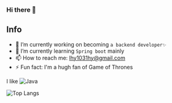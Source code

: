 ### Hi there 👋

<!--
**stilinskii/stilinskii** is a ✨ _special_ ✨ repository because its `README.md` (this file) appears on your GitHub profile.
![React](https://img.shields.io/badge/-React-black?style=flat-square&logo=react)
Here are some ideas to get you started:

- 🔭 I’m currently working on becoming a backend developer✨
- 🌱 I’m currently learning `Spring boot` 
- 👯 I’m looking to collaborate on ...
- 🤔 I’m looking for help with ...
- 💬 Ask me about ...
- 📫 How to reach me: ...
- 😄 Pronouns: ...
- ⚡ Fun fact: I'm a hugh fan of Game of Thrones/

<img width="200" height = "400" alt="🦑" src="KakaoTalk_20220517_175932666_01.png
"/>
/Users/hayeong/Desktop/KakaoTalk_20220517_1759
![KakaoTalk_20220517_175932666_01](https://user-images.githubusercontent.com/96387509/168774935-abe4b33d-cfc8-42cc-a989-4bfff124c209.png)




I can also use
![JavaScript](https://img.shields.io/badge/-JavaScript-black?style=flat-square&logo=javascript)
![HTML5](https://img.shields.io/badge/-HTML5-E34F26?style=flat-square&logo=html5&logoColor=white)
![CSS3](https://img.shields.io/badge/-CSS3-1572B6?style=flat-square&logo=css3)
![Bootstrap](https://img.shields.io/badge/-Bootstrap-563D7C?style=flat-square&logo=bootstrap)
-->


## Info
- 🔭 I’m currently working on becoming `a backend developer✨`
- 🌱 I’m currently learning `Spring boot` mainly
- 📫 How to reach me: lhy1031hy@gmail.com
- ⚡ Fun fact: I'm a hugh fan of Game of Thrones


I like
![Java](https://img.shields.io/badge/-java-E34A86?style=flat-square&logo=java)  



![Top Langs](https://github-readme-stats.vercel.app/api/top-langs/?username=stilinskii&hide=TeX&layout=compact)
